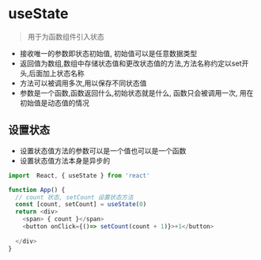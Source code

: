 # useState

> 用于为函数组件引入状态
- 接收唯一的参数即状态初始值, 初始值可以是任意数据类型
- 返回值为数组,数组中存储状态值和更改状态值的方法,方法名称约定以set开头,后面加上状态名称
- 方法可以被调用多次,用以保存不同状态值
- 参数是一个函数,函数返回什么,初始状态就是什么, 函数只会被调用一次, 用在初始值是动态值的情况

## 设置状态
- 设置状态值方法的参数可以是一个值也可以是一个函数
- 设置状态值方法本身是异步的

```js
import  React, { useState } from 'react'

function App() {
  // count 状态, setCount 设置状态方法
  const [count, setCount] = useState(0)
  return <div>
    <span> { count }</span>
    <button onClick={()=> setCount(count + 1)}>+1</button>
  
  </div>
}

```

